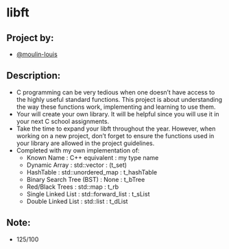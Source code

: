 # libft
## Project by:
- [@moulin-louis](https://github.com/moulin-louis)
## Description:
- C programming can be very tedious when one doesn’t have access to the highly useful
standard functions. This project is about understanding the way these functions work,
implementing and learning to use them. 
- Your will create your own library. It will be helpful since you will use it in your next C school assignments.
- Take the time to expand your libft throughout the year. However, when working
on a new project, don’t forget to ensure the functions used in your library are allowed in
the project guidelines.
- Completed with my own implementation of:
  - Known Name               : C++ equivalent      : my type name
  - Dynamic Array            : std::vector         : (t_set)
  - HashTable                :  std::unordered_map : t_hashTable
  - Binary Search Tree (BST) : None                : t_bTree
  - Red/Black Trees          : std::map            : t_rb
  - Single Linked List       : std::forward_list   : t_sList
  - Double Linked List       : std::list           : t_dList
## Note:
- 125/100
